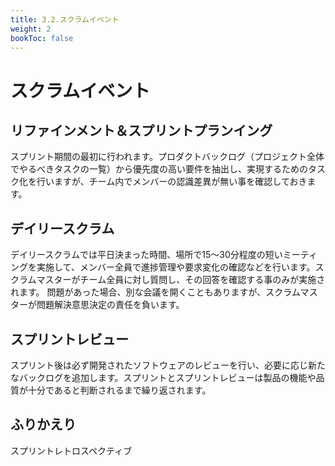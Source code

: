 ```yaml
---
title: 3.2.スクラムイベント
weight: 2
bookToc: false
---
```


# スクラムイベント

## リファインメント＆スプリントプランイング

スプリント期間の最初に行われます。プロダクトバックログ（プロジェクト全体でやるべきタスクの一覧）から優先度の高い要件を抽出し、実現するためのタスク化を行いますが、チーム内でメンバーの認識差異が無い事を確認しておきます。

## デイリースクラム

デイリースクラムでは平日決まった時間、場所で15～30分程度の短いミーティングを実施して、メンバー全員で進捗管理や要求変化の確認などを行います。スクラムマスターがチーム全員に対し質問し、その回答を確認する事のみが実施されます。
問題があった場合、別な会議を開くこともありますが、スクラムマスターが問題解決意思決定の責任を負います。

## スプリントレビュー

スプリント後は必ず開発されたソフトウェアのレビューを行い、必要に応じ新たなバックログを追加します。スプリントとスプリントレビューは製品の機能や品質が十分であると判断されるまで繰り返されます。

## ふりかえり

スプリントレトロスペクティブ
